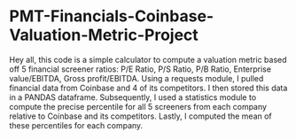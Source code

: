 # PMT-Financials-Coinbase-Valuation-Metric-Project
Hey all, this code is a simple calculator to compute a valuation metric based off 5 financial screener ratios: P/E Ratio, P/S Ratio, P/B Ratio, Enterprise value/EBITDA, Gross profit/EBITDA. Using a requests module, I pulled financial data from Coinbase and 4 of its competitors. I then stored this data in a PANDAS dataframe. Subsequently, I used a statistics module to compute the precise percentile for all 5 screeners from each company relative to Coinbase and its competitors. Lastly, I computed the mean of these percentiles for each company.
